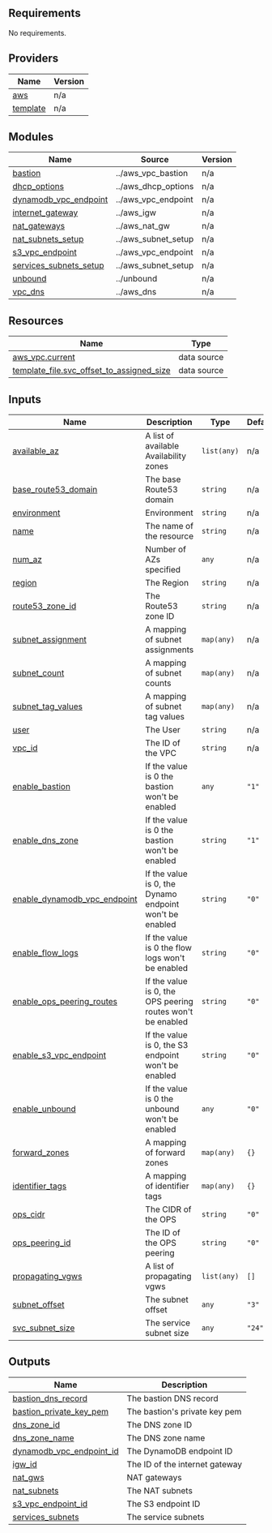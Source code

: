 <!-- BEGIN_TF_DOCS -->
## Requirements

No requirements.

## Providers

| Name | Version |
|------|---------|
| <a name="provider_aws"></a> [aws](#provider\_aws) | n/a |
| <a name="provider_template"></a> [template](#provider\_template) | n/a |

## Modules

| Name | Source | Version |
|------|--------|---------|
| <a name="module_bastion"></a> [bastion](#module\_bastion) | ../aws_vpc_bastion | n/a |
| <a name="module_dhcp_options"></a> [dhcp\_options](#module\_dhcp\_options) | ../aws_dhcp_options | n/a |
| <a name="module_dynamodb_vpc_endpoint"></a> [dynamodb\_vpc\_endpoint](#module\_dynamodb\_vpc\_endpoint) | ../aws_vpc_endpoint | n/a |
| <a name="module_internet_gateway"></a> [internet\_gateway](#module\_internet\_gateway) | ../aws_igw | n/a |
| <a name="module_nat_gateways"></a> [nat\_gateways](#module\_nat\_gateways) | ../aws_nat_gw | n/a |
| <a name="module_nat_subnets_setup"></a> [nat\_subnets\_setup](#module\_nat\_subnets\_setup) | ../aws_subnet_setup | n/a |
| <a name="module_s3_vpc_endpoint"></a> [s3\_vpc\_endpoint](#module\_s3\_vpc\_endpoint) | ../aws_vpc_endpoint | n/a |
| <a name="module_services_subnets_setup"></a> [services\_subnets\_setup](#module\_services\_subnets\_setup) | ../aws_subnet_setup | n/a |
| <a name="module_unbound"></a> [unbound](#module\_unbound) | ../unbound | n/a |
| <a name="module_vpc_dns"></a> [vpc\_dns](#module\_vpc\_dns) | ../aws_dns | n/a |

## Resources

| Name | Type |
|------|------|
| [aws_vpc.current](https://registry.terraform.io/providers/hashicorp/aws/latest/docs/data-sources/vpc) | data source |
| [template_file.svc_offset_to_assigned_size](https://registry.terraform.io/providers/hashicorp/template/latest/docs/data-sources/file) | data source |

## Inputs

| Name | Description | Type | Default | Required |
|------|-------------|------|---------|:--------:|
| <a name="input_available_az"></a> [available\_az](#input\_available\_az) | A list of available Availability zones | `list(any)` | n/a | yes |
| <a name="input_base_route53_domain"></a> [base\_route53\_domain](#input\_base\_route53\_domain) | The base Route53 domain | `string` | n/a | yes |
| <a name="input_environment"></a> [environment](#input\_environment) | Environment | `string` | n/a | yes |
| <a name="input_name"></a> [name](#input\_name) | The name of the resource | `string` | n/a | yes |
| <a name="input_num_az"></a> [num\_az](#input\_num\_az) | Number of AZs specified | `any` | n/a | yes |
| <a name="input_region"></a> [region](#input\_region) | The Region | `string` | n/a | yes |
| <a name="input_route53_zone_id"></a> [route53\_zone\_id](#input\_route53\_zone\_id) | The Route53 zone ID | `string` | n/a | yes |
| <a name="input_subnet_assignment"></a> [subnet\_assignment](#input\_subnet\_assignment) | A mapping of subnet assignments | `map(any)` | n/a | yes |
| <a name="input_subnet_count"></a> [subnet\_count](#input\_subnet\_count) | A mapping of subnet counts | `map(any)` | n/a | yes |
| <a name="input_subnet_tag_values"></a> [subnet\_tag\_values](#input\_subnet\_tag\_values) | A mapping of subnet tag values | `map(any)` | n/a | yes |
| <a name="input_user"></a> [user](#input\_user) | The User | `string` | n/a | yes |
| <a name="input_vpc_id"></a> [vpc\_id](#input\_vpc\_id) | The ID of the VPC | `string` | n/a | yes |
| <a name="input_enable_bastion"></a> [enable\_bastion](#input\_enable\_bastion) | If the value is 0 the bastion won't be enabled | `any` | `"1"` | no |
| <a name="input_enable_dns_zone"></a> [enable\_dns\_zone](#input\_enable\_dns\_zone) | If the value is 0 the bastion won't be enabled | `string` | `"1"` | no |
| <a name="input_enable_dynamodb_vpc_endpoint"></a> [enable\_dynamodb\_vpc\_endpoint](#input\_enable\_dynamodb\_vpc\_endpoint) | If the value is 0, the Dynamo endpoint won't be enabled | `string` | `"0"` | no |
| <a name="input_enable_flow_logs"></a> [enable\_flow\_logs](#input\_enable\_flow\_logs) | If the value is 0 the flow logs won't be enabled | `string` | `"0"` | no |
| <a name="input_enable_ops_peering_routes"></a> [enable\_ops\_peering\_routes](#input\_enable\_ops\_peering\_routes) | If the value is 0, the OPS peering routes won't be enabled | `string` | `"0"` | no |
| <a name="input_enable_s3_vpc_endpoint"></a> [enable\_s3\_vpc\_endpoint](#input\_enable\_s3\_vpc\_endpoint) | If the value is 0, the S3 endpoint won't be enabled | `string` | `"0"` | no |
| <a name="input_enable_unbound"></a> [enable\_unbound](#input\_enable\_unbound) | If the value is 0 the unbound won't be enabled | `any` | `"0"` | no |
| <a name="input_forward_zones"></a> [forward\_zones](#input\_forward\_zones) | A mapping of forward zones | `map(any)` | `{}` | no |
| <a name="input_identifier_tags"></a> [identifier\_tags](#input\_identifier\_tags) | A mapping of identifier tags | `map(any)` | `{}` | no |
| <a name="input_ops_cidr"></a> [ops\_cidr](#input\_ops\_cidr) | The CIDR of the OPS | `string` | `"0"` | no |
| <a name="input_ops_peering_id"></a> [ops\_peering\_id](#input\_ops\_peering\_id) | The ID of the OPS peering | `string` | `"0"` | no |
| <a name="input_propagating_vgws"></a> [propagating\_vgws](#input\_propagating\_vgws) | A list of propagating vgws | `list(any)` | `[]` | no |
| <a name="input_subnet_offset"></a> [subnet\_offset](#input\_subnet\_offset) | The subnet offset | `any` | `"3"` | no |
| <a name="input_svc_subnet_size"></a> [svc\_subnet\_size](#input\_svc\_subnet\_size) | The service subnet size | `any` | `"24"` | no |

## Outputs

| Name | Description |
|------|-------------|
| <a name="output_bastion_dns_record"></a> [bastion\_dns\_record](#output\_bastion\_dns\_record) | The bastion DNS record |
| <a name="output_bastion_private_key_pem"></a> [bastion\_private\_key\_pem](#output\_bastion\_private\_key\_pem) | The bastion's private key pem |
| <a name="output_dns_zone_id"></a> [dns\_zone\_id](#output\_dns\_zone\_id) | The DNS zone ID |
| <a name="output_dns_zone_name"></a> [dns\_zone\_name](#output\_dns\_zone\_name) | The DNS zone name |
| <a name="output_dynamodb_vpc_endpoint_id"></a> [dynamodb\_vpc\_endpoint\_id](#output\_dynamodb\_vpc\_endpoint\_id) | The DynamoDB endpoint ID |
| <a name="output_igw_id"></a> [igw\_id](#output\_igw\_id) | The ID of the internet gateway |
| <a name="output_nat_gws"></a> [nat\_gws](#output\_nat\_gws) | NAT gateways |
| <a name="output_nat_subnets"></a> [nat\_subnets](#output\_nat\_subnets) | The NAT subnets |
| <a name="output_s3_vpc_endpoint_id"></a> [s3\_vpc\_endpoint\_id](#output\_s3\_vpc\_endpoint\_id) | The S3 endpoint ID |
| <a name="output_services_subnets"></a> [services\_subnets](#output\_services\_subnets) | The service subnets |
<!-- END_TF_DOCS -->